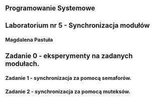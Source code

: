 ## Programowanie Systemowe
## Laboratorium nr 5 - Synchronizacja modułów
### Magdalena Pastuła

## Zadanie 0 - eksperymenty na zadanych modułach.

### Zadanie 1 - synchronizacja za pomocą semaforów.


### Zadanie 2 - synchronizacja za pomocą muteksów.


